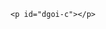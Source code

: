 <html>
<head>
 <title>
   Suporte Avançado
 </title>
 
 <style>

span{
    font-weight: bold; 
    color: white;  
    display: block;
    margin: 10px auto; 
    padding: 10px 0px 10px 5px;
}

 </style>

</head>

 <body>
   

    <p id="dgoi-c"></p>

   <script>
     
     alert("Bem vindo ao Suporte Avançado FTTX\nCriador Lucas Ribeiro");
     
     function menu(){
       var op=prompt("Selecione uma opção para prosseguir\n[1] Calculadora DGOI-C\n[X] Calcular DGOI Splitter\n[3] Calcular DGOI PRUMADA 6\n[4] Calcular Lateral Fusionada\n[5] Contato Criador\n[0] Para finalizar o suporte");
      
    if(op==1){
       dgoic();
     }else if(op==2){
       dgoicSplitter();
     }else if(op==3){
       dgoi6Prumada();
     }else if(op==4){
       lateralFusionada();
     }else if(op==5){
       alert("Criador: Lucas Ribeiro\nWhatsapp: (11) 94131-4539");
       menu();
     }else if(op==0){
         sair();
     }else {
         menu();
     }
     
     }
     
     menu();
    
     function dgoicSplitter(){
       alert("Esta função ainda esta em desenvolvimento");
       menu();
     }
    
     function lateralFusionada(){
      
      alert("AVISO: NA LATERAL FUSIONADA PROCURE A CAIXA 1 E A SUA PRIMEIRA SECUNDÁRIA");
      
      var s1 = prompt("DIGITE A SECUNDARIA DO SEU PDA");
      var s2 = prompt("DIGITE A PRIMEIRA SECUNDARIA DA CAIXA UM");
      
       var coresTubo = ["", "VERDE","AMARELO"
        ,"BRANCO","AZUL","VERMELHO","VIOLETA"];
      
      var respTubo, respFibra;
      
      var o =  +s1 - (+s2 - 1);
      
      var indiceFibra;
     
      if(o >= 1 && o < 1+6){
        respTubo = coresTubo[1];
        respFibra = coresTubo[o];
        
      }else if(o >= 7 && o < 7+6){
        respTubo = coresTubo[2];
        indiceFibra = o-6;
        respFibra = coresTubo[indiceFibra];
        
      }else if(o >= 13 && o < 13+6){
        respTubo = coresTubo[3];
        indiceFibra=o-12;
        respFibra = coresTubo[indiceFibra];
        
      }else if(o >= 19 && o < 19+6){
        respTubo = coresTubo[4];
        indiceFibra=o-18;
        respFibra = coresTubo[indiceFibra];
        
      }else if(o >= 25 && o < 25+6){
        respTubo = coresTubo[5];
        indiceFibra=o-24;
        respFibra = coresTubo[indiceFibra];
      }
      
      alert("Cor do Tubo: " + respTubo + "\nCor da Fibra: " + respFibra);
      
      menu();
      
     }
     
     function dgoi4Prumada(){
       
      alert("Padrão para Prumada 4 Fibras por Tubo");
      
      var o = prompt("Digite a numeração da Prumada para saber \n a cor da fibra e do tubo?");
      
      var caixa = prompt("Informe a Caixa da Prumada Próximo ao andar do Cliente");
     
      var coresTubo = ["", "VERDE","AMARELO"
        ,"BRANCO","AZUL","VERMELHO","VIOLETA"
        ,"MARROM", "ROSA"];
   
      var coresFibra = ["", "VERDE", "AMARELO", "BRANCO", "AZUL"];
   
       var respTubo, respFibra;
   
   
      if(caixa==1){
        
        if(o >= 1 && o < 1+5){
          respTubo = coresTubo[1];
          respFibra = coresFibra[o];
        }else if(o >= 5 && o < 5+5){
          respTubo = coresTubo[2];
          respFibra = coresFibra[o-4];
        }
        
      }else if(caixa==2){
        
        if(o >= 1 && o < 1+5){
          respTubo = coresTubo[3];
          respFibra = coresFibra[o];
        }else if(o >= 5 && o < 5+5){
          respTubo = coresTubo[4];
          respFibra = coresFibra[o-4];
        }
        
      }else if(caixa==3){
        
        if(o >= 1 && o < 1+5){
          respTubo = coresTubo[5];
          respFibra = coresFibra[o];
        }else if(o >= 5 && o < 5+5){
          respTubo = coresTubo[6];
          respFibra = coresFibra[o-4];
        }
        
      }else if(caixa==4){

        if(o >= 1 && o < 1+5){
          respTubo = coresTubo[7];
          respFibra = coresFibra[o];
        }else if(o >= 5 && o < 5+5){
          respTubo = coresTubo[8];
          respFibra = coresFibra[o-4];
        }

      }
        
        alert("CAIXA: " + caixa + "\nCOR TUBO: " + respTubo + "\nCOR FIBRA: " + respFibra + "\nSECUNDÁRIA: " + o);
        
        
     }
     
    function dgoi6Prumada(){
        alert("Padrão para Prumada 6 Fibras por Tubo");
        
        var mode = prompt("Modo [1] Numeração maior que 48\nModo [2] Numeração menor que 48");
     
        var opt = prompt("Digite a numeração da Prumada para saber \n a cor da fibra e do tubo?");

        var NumeracaoCaboRise = [
            [0,0],
            [1,6],
            [7,12],
            [13,18],
            [19,24],
            [25,30],
            [31,36],
            [37,42],
            [43,48]
        ];

        var coresTuboRise = ["", "VERDE","AMARELO"
        ,"BRANCO","AZUL","VERMELHO","VIOLETA","MARROM","ROSA"];

        var coresRiseFibra = ["", "VIOLETA", "VERMELHO", "AZUL", "BRANCA", "AMARELA", "VERDE"];

        var respTubo, respFibra, cabo, bandeja, caixa;
        
        function validarCorTubo(){
            
            var o = opt;

            if(mode==1){
            
            cabo = 1;
            caixa = 4;
            
            if(o >= 49 && o <= 96){
                o = o - 48;
                cabo = 2;
                caixa = 8;
            }else if(o >= 97 && o <= 144){
               o = o - 96;
               cabo = 3;
               caixa = 12;
               
            }
            
            }
            
            
            if(mode==2){

            cabo = prompt("Qual cabo esta marcando na caixa?");

            if(cabo==2){
                caixa=8;
            }else if(cabo==3){
                caixa=12;
            }
           
                      }
            
            

            if(o >= 1 && o < 1+6){
                respTubo = coresTuboRise[1];
                bandeja = 1;
                caixa -=3;
            }else if(o >= 7 && o < 7+6){
                respTubo = coresTuboRise[2];
                bandeja = 1;
                caixa-=3;
            }else if(o >= 13 && o < 13+6){
                respTubo = coresTuboRise[3]
                bandeja = 2;
                caixa-=2
            }else if(o >= 19 && o < 19+6){
                respTubo = coresTuboRise[4]
                bandeja = 2;
                caixa-=2;
            }else if(o >= 25 && o < 25+6){
                respTubo = coresTuboRise[5]
                bandeja =3
                caixa-=1;
            }else if(o >= 31 && o < 31+6){
                respTubo = coresTuboRise[6]
                bandeja = 3;
                caixa-=1;
            }else if(o >= 37 && o < 37+6){
                respTubo = coresTuboRise[7]
                bandeja = 4;
            }else if(o >= 43 && o < 43+6){
                respTubo = coresTuboRise[8]
                bandeja = 4;
            }
                        
        }

      function validarCorFibra(){
            var o = opt;
            
            if(o >= 49 && o <= 96){
                o = o - 48;
            }else if(o >= 97 && o <= 144){
               o = o - 96;
            }
            
            var x = 0;
            
            if(o >= 1 && o < 1+6){
                x = 1+6 - o;
            }else if(o >= 7 && o < 7+6){
                x = 7+6 - o;
            }else if(o >= 13 && o < 13+6){
                x = 13+6 - o;
            }else if(o >= 19 && o < 19+6){
                x = 19+6 - o;
            }else if(o >= 25 && o < 25+6){
                x = 25+6 - o;
            }else if(o >= 31 && o < 31+6){
                x = 31+6 - o;
            }else if(o >= 37 && o < 37+6){
                x = 37+6 - o;
            }else if(o >= 43 && o < 43+6){
                x = 43+6 - o;
            } 
            
            o = x;
            
            switch(o){
              case 1: respFibra = coresRiseFibra[1]; break;
                case 2: respFibra = coresRiseFibra[2]; break;
                case 3: respFibra = coresRiseFibra[3]; break;
                case 4: respFibra = coresRiseFibra[4]; break;
                case 5: respFibra = coresRiseFibra[5]; break;
                case 6: respFibra = coresRiseFibra[6]; break;
            }
            
      }

      validarCorTubo();
      validarCorFibra();
      
        alert("CABO: " + cabo + "\nTUBO: " + respTubo + "\nCOR DA FIBRA: " 
        + respFibra + "\nBANDEJA DGOI: "+ bandeja + "\nCAIXA N°:" + caixa);
      
      
      
      menu();
    }
    
    function dgoic(){
    alert("Faça a leitura da tampa e insira os dados no programa");
    
    var cores = ['<span style="background-color: green; "> VERDE ' 
        ,'<span style="background-color: yellow; color: black;"> AMARELA '
        ,' <span style="background-color: white; color: black; border: 1px solid black;"> BRANCA '
        ,' <span style="background-color: blue; color: white;"> AZUL '
        , ' <span style="background-color: red; color: black;"> VERMELHO'
        , '<span style="background-color: purple; color: white;"> VIOLETA'
        , '<span style="background-color: brown; color: white;"> MARROM'
        , '<span style="background-color: pink; color: black;"> ROSA'
        , '<span style="background-color: black; color: white;"> PRETO'
        , '<span style="background-color: gray; color: black;"> CINZA'
        , '<span style="background-color: orange; color: black;"> LARANJA'
        , '<span style="background-color: navy; color: white;"> AQ MAR'];
    
    let splitter=[
      [0,0],
      ["A.1 SEC.1 / A.2 SEC.2 / A.3 SEC.3 / A.4 SEC.4 / A.5 SEC.5 / A.6 SEC.6 / A.7 SEC.7 / A.8 SEC.8"],
      ["A.1 SEC.9 / A.2 SEC.10 / A.3 SEC.11 / A.4 SEC.12 / A.5 SEC.13 / A.6 SEC.14 / A.7 SEC.15 / A.8 SEC.16"],
      ["A.1 SEC.17 / A.2 SEC.18 / A.3 SEC.19 / A.4 SEC.20 / A.5 SEC.21 / A.6 SEC.22 / A.7 SEC.23 / A.8 SEC.24"],
      ["A.1 SEC.25 / A.2 SEC.26 / A.3 SEC.27 / A.4 SEC.28 / A.5 SEC.29 / A.6 SEC.30 / A.7 SEC.31 / A.8 SEC.32"],
      ["A.1 SEC.33 / A.2 SEC.34 / A.3 SEC.35 / A.4 SEC.36 / A.5 SEC.37 / A.6 SEC.38 / A.7 SEC.39 / A.8 SEC.40"],
      ["A.1 SEC.41 / A.2 SEC.42 / A.3 SEC.43 / A.4 SEC.44 / A.5 SEC.45 / A.6 SEC.46 / A.7 SEC.47 / A.8 SEC.48"],
      ["A.1 SEC.49 / A.2 SEC.50 / A.3 SEC.51 / A.4 SEC.52 / A.5 SEC.53 / A.6 SEC.54 / A.7 SEC.55 / A.8 SEC.56"],
      ["A.1 SEC.57 / A.2 SEC.58 / A.3 SEC.59 / A.4 SEC.60 / A.5 SEC.61 / A.6 SEC.62 / A.7 SEC.63 / A.8 SEC.64"],
      ];
    
    var ss = prompt("Agora escreva na ordem os splitters secundários que contem na caixa \n exemplo: 5,4,3,7,4,3");
    
    var sss = ss.split(",");
     var x = "";
      
    for(var i = 0; i < sss.length; i++){
      var n = sss[i];
      var j = +n ;
    x = x + cores[i] + " SS"+ j + " >> " + splitter[n] + "<br/></span>";
    }
    
    document.getElementById("dgoi-c").innerHTML=x;

         }

        
         function sair(){
             window.close();
             alert("Obrigado, por utilizar o suporte avançado");
         }
        
       </script>
  
 </body>
</html>
